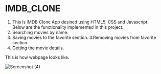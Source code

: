 # IMDB_CLONE
1. This is IMDB Clone App desined using HTML5, CSS and Javascript.
Below are the functionality implemented in this project.
  1. Searching movies by name.
  2. Saving movies to the favorite section.
  3.Removing movies from favorite section.
  4. Getting the movie details.
  
 This is how webpage looks like.
 
 ![Screenshot (4)](https://user-images.githubusercontent.com/75128959/232316690-a4ab0884-553b-47ae-8818-463a6812e72a.png)

